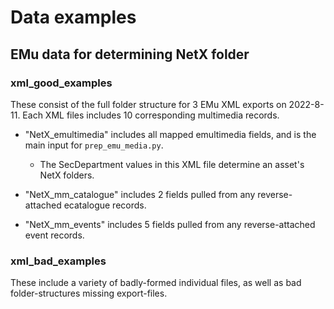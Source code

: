 # Data examples

## EMu data for determining NetX folder

### xml_good_examples
These consist of the full folder structure for 3 EMu XML exports on 2022-8-11.
Each XML files includes 10 corresponding multimedia records.

- "NetX_emultimedia" includes all mapped emultimedia fields, and is the main input for `prep_emu_media.py`.
  - The SecDepartment values in this XML file determine an asset's NetX folders.

- "NetX_mm_catalogue" includes 2 fields pulled from any reverse-attached ecatalogue records.
- "NetX_mm_events" includes 5 fields pulled from any reverse-attached event records.

### xml_bad_examples
These include a variety of badly-formed individual files, as well as bad folder-structures missing export-files.